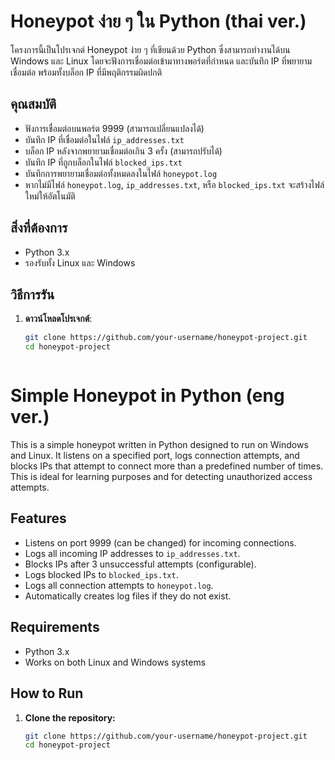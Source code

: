 # Honeypot ง่าย ๆ ใน Python (thai ver.)

โครงการนี้เป็นโปรเจกต์ Honeypot ง่าย ๆ ที่เขียนด้วย Python ซึ่งสามารถทำงานได้บน Windows และ Linux โดยจะฟังการเชื่อมต่อเข้ามาทางพอร์ตที่กำหนด และบันทึก IP ที่พยายามเชื่อมต่อ พร้อมทั้งบล็อก IP ที่มีพฤติกรรมผิดปกติ

## คุณสมบัติ

- ฟังการเชื่อมต่อบนพอร์ต 9999 (สามารถเปลี่ยนแปลงได้)
- บันทึก IP ที่เชื่อมต่อในไฟล์ `ip_addresses.txt`
- บล็อก IP หลังจากพยายามเชื่อมต่อเกิน 3 ครั้ง (สามารถปรับได้)
- บันทึก IP ที่ถูกบล็อกในไฟล์ `blocked_ips.txt`
- บันทึกการพยายามเชื่อมต่อทั้งหมดลงในไฟล์ `honeypot.log`
- หากไม่มีไฟล์ `honeypot.log`, `ip_addresses.txt`, หรือ `blocked_ips.txt` จะสร้างไฟล์ใหม่ให้อัตโนมัติ

## สิ่งที่ต้องการ

- Python 3.x
- รองรับทั้ง Linux และ Windows

## วิธีการรัน

1. **ดาวน์โหลดโปรเจกต์**:
   ```bash
   git clone https://github.com/your-username/honeypot-project.git
   cd honeypot-project



# Simple Honeypot in Python (eng ver.)

This is a simple honeypot written in Python designed to run on Windows and Linux. It listens on a specified port, logs connection attempts, and blocks IPs that attempt to connect more than a predefined number of times. This is ideal for learning purposes and for detecting unauthorized access attempts.

## Features

- Listens on port 9999 (can be changed) for incoming connections.
- Logs all incoming IP addresses to `ip_addresses.txt`.
- Blocks IPs after 3 unsuccessful attempts (configurable).
- Logs blocked IPs to `blocked_ips.txt`.
- Logs all connection attempts to `honeypot.log`.
- Automatically creates log files if they do not exist.

## Requirements

- Python 3.x
- Works on both Linux and Windows systems

## How to Run

1. **Clone the repository:**
   ```bash
   git clone https://github.com/your-username/honeypot-project.git
   cd honeypot-project
